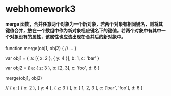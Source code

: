 # webhomework3
#### merge 函数，合并任意两个对象为一个新对象，若两个对象有相同键名，则将其键值合并，放在一个数组中作为新对象相应键名下的键值。若两个对象中有其中一个对象没有的属性，该属性也应该出现在合并后的新对象中。
  function merge(obj1, obj2) {
    // ...
}

var obj1 = {
  a: [{ x: 2 }, { y: 4 }],
  b: 1,
  c: 'bar'
}

var obj2 = {
  a: { z: 3 },
  b: [2, 3],
  c: 'foo',
  d: 6
}

merge(obj1, obj2)

// { a: [ { x: 2 }, { y: 4 }, { z: 3 } ], b: [ 1, 2, 3 ], c: ['bar', 'foo'], d: 6 }
